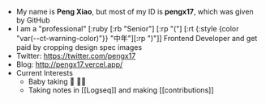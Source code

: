 - My name is **Peng Xiao**, but most of my ID is **pengx17**, which was given by GitHub
- I am a "professional" [:ruby [:rb "Senior"] [:rp "("] [:rt {:style {color "var(--ct-warning-color)"}} "中年"][:rp ")"]] Frontend Developer and get paid by cropping design spec images
- Twitter: https://twitter.com/pengx17
- Blog: http://pengx17.vercel.app/
- Current Interests
	- Baby taking  🍼 👶🏻
	- Taking notes in [[Logseq]] and making [[contributions]]